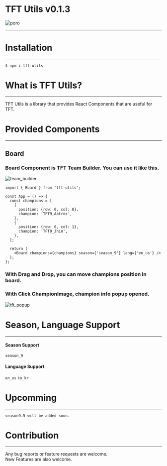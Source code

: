 # TFT Utils v0.1.3
![poro](https://tft-utils.s3.ap-northeast-2.amazonaws.com/assets/poro.jpeg)
<hr>

# Installation
<hr>

```
$ npm i tft-utils
```

# What is TFT Utils?
<hr>
TFT Utils is a library that provides React Components that are useful for TFT.
<br>

# Provided Components
<hr>

## Board
### Board Component is TFT Team Builder. You can use it like this.

![team_builder](https://tft-utils.s3.ap-northeast-2.amazonaws.com/assets/team_builder.png)

```tsx
import { Board } from 'tft-utils';

const App = () => {
  const champions = [
    {
      position: {row: 0, col: 0},
      champion: 'TFT9_Aatrox',
    },
    {
      position: {row: 0, col: 1},
      champion: 'TFT9_Jhin',
    },
  ];
  
  return (
    <Board champions={champions} season={'season_9'} lang={'en_us'} />
  );
};
```

### With Drag and Drop, you can move champions position in board. <br>
### With Click ChampionImage, champion info popup opened.

![tft_popup](https://tft-utils.s3.ap-northeast-2.amazonaws.com/assets/tft_popup.png)

# Season, Language Support
<hr>

#### Season Support
`season_9`

#### Language Support
`en_us` `ko_kr`

# Upcomming
<hr>

`season9.5 will be added soon.`

# Contribution
<hr>
Any bug reports or feature requests are welcome. <br>
New Features are also welcome. <br>
